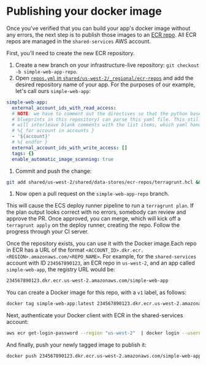 # Publishing your docker image

Once you've verified that you can build your app's docker image without any errors, the next step is to publish those
images to an [ECR repo](https://aws.amazon.com/ecr/). All ECR repos are managed in the `shared-services` AWS account.

First, you'll need to create the new ECR repository.

1. Create a new branch on your infrastructure-live repository: `git checkout -b simple-web-app-repo`.
1. Open [`repos.yml` in
`shared/us-west-2/_regional/ecr-repos`](https://github.com/gruntwork-io/terraform-aws-service-catalog/tree/master/examples/for-production/infrastructure-live/shared/us-west-2/_regional/ecr-repos/repos.yml) and
add the desired repository name of your app. For the purposes of our example, let's call
ours `simple-web-app`:

  ```yaml
  simple-web-app:
    external_account_ids_with_read_access:
    # NOTE: we have to comment out the directives so that the python based data merger (see the `merge-data` hook under
    # blueprints in this repository) can parse this yaml file. This still works when feeding through templatefile, as it
    # will interleave blank comments with the list items, which yaml handles gracefully.
    # %{ for account in accounts }
    - '${account}'
    # %{ endfor }
    external_account_ids_with_write_access: []
    tags: {}
    enable_automatic_image_scanning: true
  ```

1. Commit and push the change:

  ```bash
  git add shared/us-west-2/shared/data-stores/ecr-repos/terragrunt.hcl && git commit -m 'Added simple-web-app repo' && git push
  ```

1. Now open a pull request on the `simple-web-app-repo` branch.

This will cause the ECS deploy runner pipeline to run a `terragrunt plan`. If the plan output looks correct with no errors, somebody can review and approve the PR. Once approved, you can merge, which will kick off a `terragrunt apply` on the deploy runner, creating the repo. Follow the progress through your CI server.

Once the repository exists, you can use it with the Docker image.Each repo in ECR has a URL of the format `<ACCOUNT_ID>.dkr.ecr.<REGION>.amazonaws.com/<REPO_NAME>`. For example, for the `shared-services` account
with ID `234567890123`, an ECR repo in `us-west-2`, and an app called `simple-web-app`, the registry URL would be:

```bash
234567890123.dkr.ecr.us-west-2.amazonaws.com/simple-web-app
```

You can create a Docker image for this repo, with a `v1` label, as follows:

```bash
docker tag simple-web-app:latest 234567890123.dkr.ecr.us-west-2.amazonaws.com/simple-web-app:v1
```

Next, authenticate your Docker client with ECR in the shared-services account:

```bash
aws ecr get-login-password --region "us-west-2"  | docker login --username AWS --password-stdin 234567890123.dkr.ecr.us-east-1.amazonaws.com
```

And finally, push your newly tagged image to publish it:

```bash
docker push 234567890123.dkr.ecr.us-west-2.amazonaws.com/simple-web-app:v1
```
